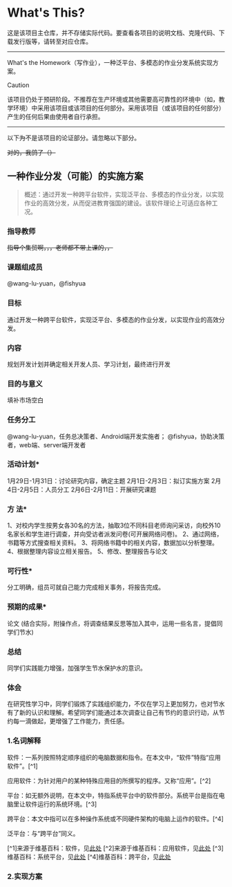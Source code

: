# What's This?
这是该项目主仓库，并不存储实际代码。要查看各项目的说明文档、克隆代码、下载发行版等，请转至对应仓库。

---

What's the Homework（写作业），一种泛平台、多模态的作业分发系统实现方案。
>[!CAUTION]
>该项目仍处于预研阶段。不推荐在生产环境或其他需要高可靠性的环境中（如，教学环境）中采用该项目或该项目的任何部分。采用该项目（或该项目的任何部分）产生的任何后果由使用者自行承担。

---

以下~~为~~不是该项目的论证部分。请忽略以下部分。

~~对的，我鸽了（）~~

## 一种作业分发（可能）的实施方案
>概述：通过开发一种跨平台软件，实现泛平台、多模态的作业分发，以实现作业的高效分发，从而促进教育强国的建设。该软件理论上可适应各种工况。

### 指导教师
~~指导个集贸啊，，，老师都不带上课的，，~~
### 课题组成员
@wang-lu-yuan，@fishyua
### 目标
通过开发一种跨平台软件，实现泛平台、多模态的作业分发，以实现作业的高效分发。
### 内容
规划开发计划并确定相关开发人员、学习计划，最终进行开发
### 目的与意义
填补市场空白
### 任务分工
@wang-lu-yuan，任务总决策者、Android端开发实施者；
@fishyua，协助决策者，web端、server端开发者
### 活动计划*
 1月29日-1月31日：讨论研究内容，确定主题 
 2月1日-2月3日：拟订实施方案 
 2月4日-2月5日：人员分工 
 2月6日-2月11日：开展研究课题 
### 方 法*
 1、对校内学生按男女各30名的方法，抽取3位不同科目老师询问采访，向校外10名家长和学生进行调查，并向受访者派发问卷(可开展网络问卷)。 
 2、通过网络，书籍等方式搜查相关资料。 
 3、将网络书籍中的相关内容，数据加以分析整理。 
 4、根据整理内容设立相关报告。 
 5、修改、整理报告与论文 
### 可行性*
分工明确，组员可就自己能力完成相关事务，将报告完成。 
### 预期的成果*
论文 (结合实际，附操作点，将调查结果反思等加入其中，运用一些名言，提倡同学们节水) 
### 总结
同学们实践能力增强，加强学生节水保护水的意识。 
### 体会
在研究性学习中，同学们锻炼了实践组织能力，不仅在学习上更加努力，也对节水有了新的认识和理解。希望同学们能通过本次调查让自己有节约的意识行动，从节约每一滴做起，更增强了工作能力，责任感。














### 1.名词解释

软件：一系列按照特定顺序组织的电脑数据和指令。在本文中，“软件”特指“应用软件”。[^1]

应用软件：为针对用户的某种特殊应用目的所撰写的程序。又称“应用”。[^2]

平台：如无额外说明，在本文中，特指系统平台中的软件部分。系统平台是指在电脑里让软件运行的系统环境。[^3]

跨平台：本文中指可以在多种操作系统或不同硬件架构的电脑上运作的软件。[^4]

泛平台：与“跨平台”同义。



[^1]来源于维基百科：软件，见[此处](https://zh.wikipedia.org/wiki/%E8%BD%AF%E4%BB%B6)
[^2]来源于维基百科：应用软件，见[此处](https://zh.wikipedia.org/wiki/%E5%BA%94%E7%94%A8%E7%A8%8B%E5%BA%8F)
[^3]维基百科：系统平台，见[此处](https://zh.wikipedia.org/wiki/%E7%B3%BB%E7%BB%9F%E5%B9%B3%E5%8F%B0)
[^4]维基百科：跨平台，见[此处](https://zh.wikipedia.org/wiki/%E8%B7%A8%E5%B9%B3%E8%87%BA)



### 2.实现方案

